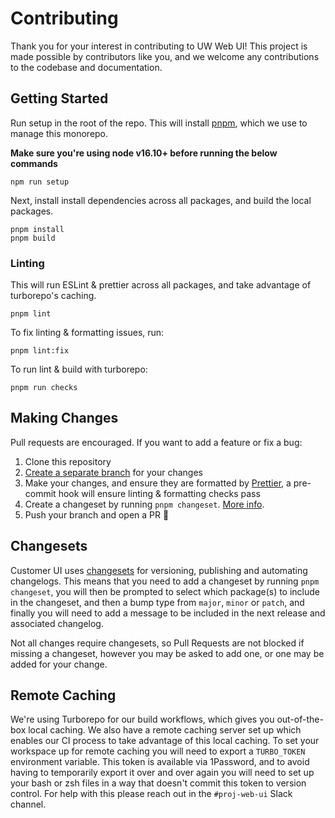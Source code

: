 # Contributing

Thank you for your interest in contributing to UW Web UI!
This project is made possible by contributors like you, and we welcome any
contributions to the codebase and documentation.

## Getting Started

Run setup in the root of the repo. This will install [pnpm](https://pnpm.io/),
which we use to manage this monorepo.

**Make sure you're using node v16.10+ before running the below commands**

```console
npm run setup
```

Next, install install dependencies across all packages, and build the local
packages.

```console
pnpm install
pnpm build
```

### Linting

This will run ESLint & prettier across all packages, and take advantage of turborepo's caching.

```console
pnpm lint
```

To fix linting & formatting issues, run:

```console
pnpm lint:fix
```

To run lint & build with turborepo:

```console
pnpm run checks
```

## Making Changes

Pull requests are encouraged. If you want to add a feature or fix a bug:

1. Clone this repository
1. [Create a separate branch](https://docs.github.com/en/desktop/contributing-and-collaborating-using-github-desktop/managing-branches)
   for your changes
1. Make your changes, and ensure they are formatted by
   [Prettier](https://prettier.io), a pre-commit hook will ensure linting &
   formatting checks pass
1. Create a changeset by running `pnpm changeset`. [More info](https://github.com/changesets/changesets/blob/main/docs/adding-a-changeset.md).
1. Push your branch and open a PR 🚀

## Changesets

Customer UI uses [changesets](https://github.com/changesets/changesets) for
versioning, publishing and automating changelogs. This means that you need to
add a changeset by running `pnpm changeset`, you will then be prompted to select
which package(s) to include in the changeset, and then a bump type from `major`,
`minor` or `patch`, and finally you will need to add a message to be included in
the next release and associated changelog.

Not all changes require changesets, so Pull Requests are not blocked if missing
a changeset, however you may be asked to add one, or one may be added for your
change.

## Remote Caching

We're using Turborepo for our build workflows, which gives you out-of-the-box
local caching. We also have a remote caching server set up which enables our CI
process to take advantage of this local caching. To set your workspace up for
remote caching you will need to export a `TURBO_TOKEN` environment variable.
This token is available via 1Password, and to avoid having to temporarily export
it over and over again you will need to set up your bash or zsh files in a way
that doesn't commit this token to version control. For help with this please
reach out in the `#proj-web-ui` Slack channel.
